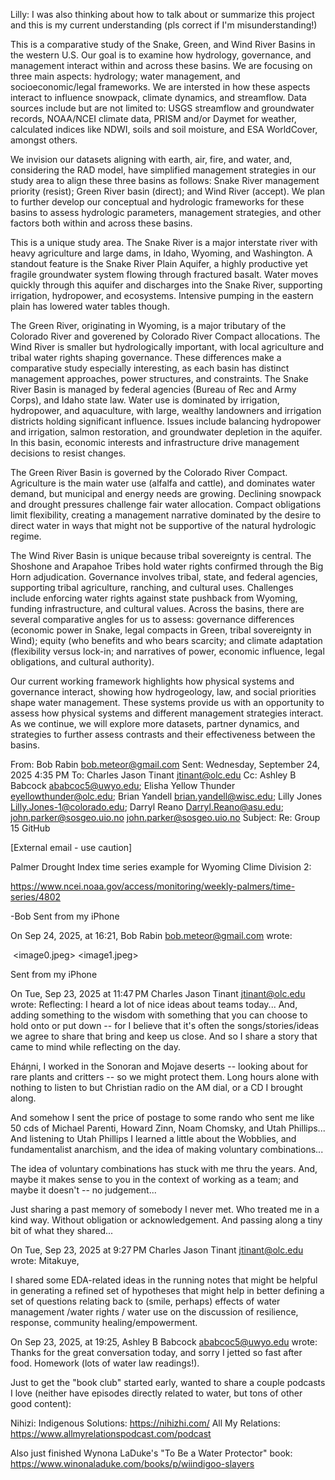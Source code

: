 Lilly: I was also thinking about how to talk about or summarize this project and this is my current understanding
(pls correct if I'm misunderstanding!)

This is a comparative study of the Snake, Green, and Wind River Basins in the western U.S.
Our goal is to examine how hydrology, governance, and management interact within and across these basins.
We are focusing on three main aspects: hydrology; water management, and socioeconomic/legal frameworks.
We are intersted in how these aspects interact to influence snowpack, climate dynamics, and streamflow.
Data sources include but are not limited to: USGS streamflow and groundwater records, NOAA/NCEI climate data,
PRISM and/or Daymet for weather, calculated indices like NDWI, soils and soil moisture, and ESA WorldCover, amongst others.

We invision our datasets aligning with earth, air, fire, and water, and, considering the RAD model,
have simplified management strategies in our study area to align these three basins as follows:
Snake River management priority (resist); Green River basin (direct); and Wind River (accept).
We plan to further develop our conceptual and hydrologic frameworks for these basins to assess hydrologic parameters,
management strategies, and other factors both within and across these basins.

This is a unique study area. The Snake River is a major interstate river with heavy agriculture and large dams, in Idaho, Wyoming, and Washington. A standout feature is the Snake River Plain Aquifer, a highly productive yet fragile groundwater system flowing through fractured basalt. Water moves quickly through this aquifer and discharges into the Snake River, supporting irrigation, hydropower, and ecosystems. Intensive pumping in the eastern plain has lowered water tables though.

The Green River, originating in Wyoming, is a major tributary of the Colorado River and goverened by Colorado River Compact allocations. The Wind River is smaller but hydrologically important, with local agriculture and tribal water rights shaping governance. These differences make a comparative study especially interesting, as each basin has distinct management approaches, power structures, and constraints.
The Snake River Basin is managed by federal agencies (Bureau of Rec and Army Corps), and Idaho state law. Water use is dominated by irrigation, hydropower, and aquaculture, with large, wealthy landowners and irrigation districts holding significant influence. Issues include balancing hydropower and irrigation, salmon restoration, and groundwater depletion in the aquifer. In this basin, economic interests and infrastructure drive management decisions to resist changes.

The Green River Basin is governed by the Colorado River Compact. Agriculture is the main water use (alfalfa and cattle), and dominates water demand, but municipal and energy needs are growing. Declining snowpack and drought pressures challenge fair water allocation. Compact obligations limit flexibility, creating a management narrative dominated by the desire to direct water in ways that might not be supportive of the natural hydrologic regime.

The Wind River Basin is unique because tribal sovereignty is central. The Shoshone and Arapahoe Tribes hold water rights confirmed through the Big Horn adjudication. Governance involves tribal, state, and federal agencies, supporting tribal agriculture, ranching, and cultural uses. Challenges include enforcing water rights against state pushback from Wyoming, funding infrastructure, and cultural values.
Across the basins, there are several comparative angles for us to assess: governance differences (economic power in Snake, legal compacts in Green, tribal sovereignty in Wind); equity (who benefits and who bears scarcity; and climate adaptation (flexibility versus lock-in; and narratives of power, economic influence, legal obligations, and cultural authority).

Our current working framework highlights how physical systems and governance interact, showing how hydrogeology, law, and social priorities shape water management. These systems provide us with an opportunity to assess how physical systems and different management strategies interact. As we continue, we will explore more datasets, partner dynamics, and strategies to further assess contrasts and their effectiveness between the basins.
 

From: Bob Rabin <bob.meteor@gmail.com>
Sent: Wednesday, September 24, 2025 4:35 PM
To: Charles Jason Tinant <jtinant@olc.edu>
Cc: Ashley B Babcock <ababcoc5@uwyo.edu>; Elisha Yellow Thunder <eyellowthunder@olc.edu>; Brian Yandell <brian.yandell@wisc.edu>; Lilly Jones <Lilly.Jones-1@colorado.edu>; Darryl Reano <Darryl.Reano@asu.edu>; john.parker@sosgeo.uio.no <john.parker@sosgeo.uio.no>
Subject: Re: Group 15 GitHub
 
[External email - use caution]

Palmer Drought Index time series example for Wyoming Clime Division 2:

https://www.ncei.noaa.gov/access/monitoring/weekly-palmers/time-series/4802

-Bob 
Sent from my iPhone

On Sep 24, 2025, at 16:21, Bob Rabin <bob.meteor@gmail.com> wrote:

﻿
<image0.jpeg>
<image1.jpeg>

Sent from my iPhone


On Tue, Sep 23, 2025 at 11:47 PM Charles Jason Tinant <jtinant@olc.edu> wrote:
Reflecting:
I heard a lot of nice ideas about teams today...
And, adding something to the wisdom with something that you can choose to hold onto or put down -- for I believe that it's often the songs/stories/ideas we agree to share that bring and keep us close. And so I share a story that came to mind while reflecting on the day.

Eháŋni, I worked in the Sonoran and Mojave deserts -- looking about for rare plants and critters -- so we might protect them. Long hours alone with nothing to listen to but Christian radio on the AM dial, or a CD I brought along.

And somehow I sent the price of postage to some rando who sent me like 50 cds of Michael Parenti, Howard Zinn, Noam Chomsky, and Utah Phillips... And listening to Utah Phillips I learned a little about the Wobblies, and fundamentalist anarchism, and the idea of making voluntary combinations... 

The idea of voluntary combinations has stuck with me thru the years. And, maybe it makes sense to you in the context of working as a team; and maybe it doesn't -- no judgement...

Just sharing a past memory of somebody I never met.
Who treated me in a kind way.
Without obligation or acknowledgement.
And passing along a tiny bit of what they shared... 

On Tue, Sep 23, 2025 at 9:27 PM Charles Jason Tinant <jtinant@olc.edu> wrote:
Mitakuye,

I shared some EDA-related ideas in the running notes that might be helpful in generating a refined set of hypotheses that might help in better defining a set of questions relating back to (smile, perhaps) effects of water management /water rights / water use on the discussion of resilience, response, community healing/empowerment.

On Sep 23, 2025, at 19:25, Ashley B Babcock <ababcoc5@uwyo.edu> wrote:
Thanks for the great conversation today, and sorry I jetted so fast after food. Homework (lots of water law readings!). 

Just to get the "book club" started early, wanted to share a couple podcasts I love (neither have episodes directly related to water, but tons of other good content):

Nihizi: Indigenous Solutions: https://nihizhi.com/
All My Relations: https://www.allmyrelationspodcast.com/podcast

Also just finished Wynona LaDuke's "To Be a Water Protector" book: https://www.winonaladuke.com/books/p/wiindigoo-slayers

